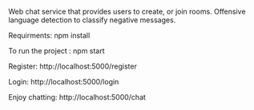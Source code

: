 Web chat service that provides users to create, or join rooms.
Offensive language detection to classify negative messages.

Requirments:
npm install

To run the project :
npm start

Register:
http://localhost:5000/register

Login:
http://localhost:5000/login

Enjoy chatting:
http://localhost:5000/chat
